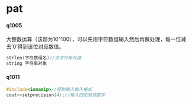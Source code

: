 # pat

#### q1005

大整数运算（该题为10^100），可以先用字符数组输入然后再做处理，每一位减去‘0’得到该位对应数值。

```C++
strlen(字符数组名)//求字符串长度
string 字符串对象
```



#### q1011

```C++
#include<iomamip>//控制输入输入格式
cout<<setprecision(4);//输入四位有效数字
```

